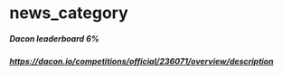 # news_category
##### Dacon leaderboard 6%
##### https://dacon.io/competitions/official/236071/overview/description
